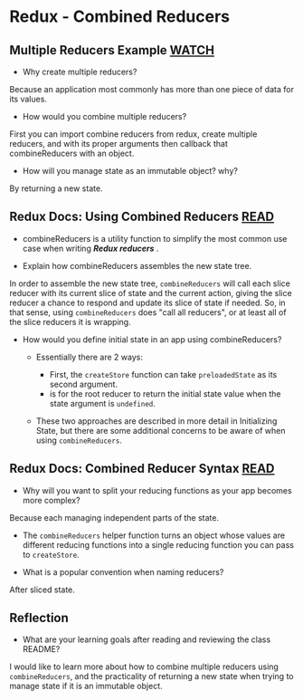 # Redux - Combined Reducers

## Multiple Reducers Example [WATCH](https://www.youtube.com/watch?v=gBER4Or86hE)

- Why create multiple reducers?

Because an application most commonly has more than one piece of data for its values.

- How would you combine multiple reducers?

First you can import combine reducers from redux, create multiple reducers, and with its proper arguments then callback that combineReducers with an object.

- How will you manage state as an immutable object? why?

By returning a new state.

## Redux Docs: Using Combined Reducers [READ](https://redux.js.org/recipes/structuring-reducers/using-combinereducers/)

- combineReducers is a utility function to simplify the most common use case when writing ***Redux reducers*** .

- Explain how combineReducers assembles the new state tree.

 In order to assemble the new state tree, `combineReducers` will call each slice reducer with its current slice of state and the current action, giving the slice reducer a chance to respond and update its slice of state if needed. So, in that sense, using `combineReducers` does "call all reducers", or at least all of the slice reducers it is wrapping.

- How would you define initial state in an app using combineReducers?

  - Essentially there are 2 ways:

    - First, the `createStore` function can take `preloadedState` as its second argument.
    - is for the root reducer to return the initial state value when the state argument is `undefined`.

  - These two approaches are described in more detail in Initializing State, but there are some additional concerns to be aware of when using `combineReducers`.

## Redux Docs: Combined Reducer Syntax [READ](https://redux.js.org/api/combinereducers/)

- Why will you want to split your reducing functions as your app becomes more complex?

Because each managing independent parts of the state.

- The `combineReducers` helper function turns an object whose values are different reducing functions into a single reducing function you can pass to `createStore`.

- What is a popular convention when naming reducers?

After sliced state.

## Reflection

- What are your learning goals after reading and reviewing the class README?

I would like to learn more about how to combine multiple reducers using `combineReducers`, and the practicality of returning a new state when trying to manage state if it is an immutable object.
